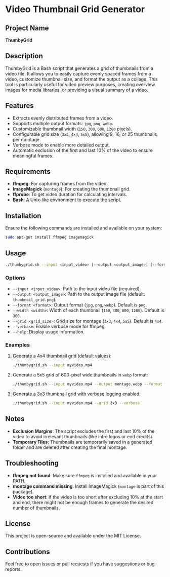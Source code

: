 # Video Thumbnail Grid Generator

## Project Name
**ThumbyGrid**

## Description
ThumbyGrid is a Bash script that generates a grid of thumbnails from a video file. It allows you to easily capture evenly spaced frames from a video, customize thumbnail size, and format the output as a collage. This tool is particularly useful for video preview purposes, creating overview images for media libraries, or providing a visual summary of a video.

## Features
- Extracts evenly distributed frames from a video.
- Supports multiple output formats: `jpg`, `png`, `webp`.
- Customizable thumbnail width (`150`, `300`, `600`, `1200` pixels).
- Configurable grid size (`3x3`, `4x4`, `5x5`), allowing 9, 16, or 25 thumbnails per montage.
- Verbose mode to enable more detailed output.
- Automatic exclusion of the first and last 10% of the video to ensure meaningful frames.

## Requirements
- **ffmpeg**: For capturing frames from the video.
- **ImageMagick** (`montage`): For creating the thumbnail grid.
- **ffprobe**: To get video duration for calculating intervals.
- **Bash**: A Unix-like environment to execute the script.

## Installation
Ensure the following commands are installed and available on your system:

```bash
sudo apt-get install ffmpeg imagemagick
```

## Usage
```bash
./thumbygrid.sh --input <input_video> [--output <output_image>] [--format <format>] [--width <width>] [--grid <grid_size>] [--verbose]
```

### Options
- `--input <input_video>`: Path to the input video file (required).
- `--output <output_image>`: Path to the output image file (default: `thumbnail_grid.png`).
- `--format <format>`: Output format (`jpg`, `png`, `webp`). Default is `png`.
- `--width <width>`: Width of each thumbnail (`150`, `300`, `600`, `1200`). Default is `300`.
- `--grid <grid_size>`: Grid size for montage (`3x3`, `4x4`, `5x5`). Default is `4x4`.
- `--verbose`: Enable verbose mode for ffmpeg.
- `--help`: Display usage information.

### Examples
1. Generate a 4x4 thumbnail grid (default values):
   ```bash
   ./thumbygrid.sh --input myvideo.mp4
   ```

2. Generate a 5x5 grid of 600-pixel wide thumbnails in `webp` format:
   ```bash
   ./thumbygrid.sh --input myvideo.mp4 --output montage.webp --format webp --width 600 --grid 5x5
   ```

3. Generate a 3x3 thumbnail grid with verbose logging enabled:
   ```bash
   ./thumbygrid.sh --input myvideo.mp4 --grid 3x3 --verbose
   ```

## Notes
- **Exclusion Margins**: The script excludes the first and last 10% of the video to avoid irrelevant thumbnails (like intro logos or end credits).
- **Temporary Files**: Thumbnails are temporarily saved in a generated folder and are deleted after creating the final montage.

## Troubleshooting
- **ffmpeg not found**: Make sure `ffmpeg` is installed and available in your PATH.
- **montage command missing**: Install ImageMagick (`montage` is part of this package).
- **Video too short**: If the video is too short after excluding 10% at the start and end, there might not be enough frames to generate the desired number of thumbnails.

## License
This project is open-source and available under the MIT License.

## Contributions
Feel free to open issues or pull requests if you have suggestions or bug reports.

